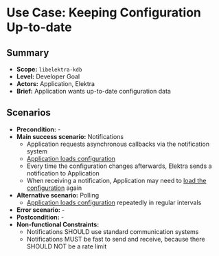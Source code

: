 # Use Case: Keeping Configuration Up-to-date

## Summary

- **Scope:** `libelektra-kdb`
- **Level:** Developer Goal
- **Actors:** Application, Elektra
- **Brief:** Application wants up-to-date configuration data

## Scenarios

- **Precondition:** -
- **Main success scenario:** Notifications
  - Application requests asynchronous callbacks via the notification system
  - [Application loads configuration](UC_load_config.md)
  - Every time the configuration changes afterwards, Elektra sends a notification to Application
  - When receiving a notification, Application may need to [load the configuration](UC_load_config.md) again
- **Alternative scenario:** Polling
  - [Application loads configuration](UC_load_config.md) repeatedly in regular intervals
- **Error scenario:** -
- **Postcondition:** -
- **Non-functional Constraints:**
  - Notifications SHOULD use standard communication systems
  - Notifications MUST be fast to send and receive, because there SHOULD NOT be a rate limit
